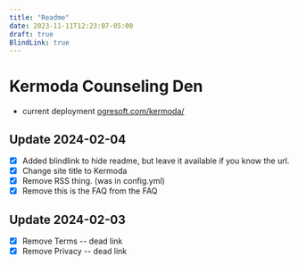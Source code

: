```yaml
---
title: "Readme"
date: 2023-11-11T12:23:07-05:00
draft: true
BlindLink: true
---
```


# Kermoda Counseling Den

- current deployment [ogresoft.com/kermoda/](https://ogresoft.com/kermoda/)

## Update 2024-02-04 
- [x] Added blindlink to hide readme, but leave it available if you know the url.
- [x] Change site title to Kermoda
- [x] Remove RSS thing. (was in config.yml)
- [x] Remove this is the FAQ from the FAQ

## Update 2024-02-03
- [x] Remove Terms -- dead link
- [x] Remove Privacy -- dead link 